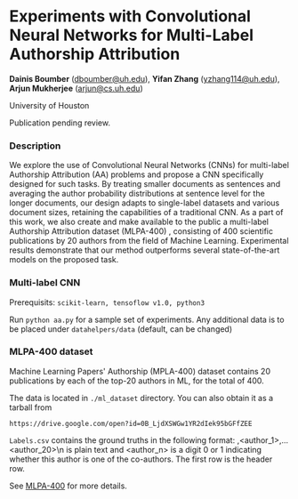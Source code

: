 # Experiments with Convolutional Neural Networks for Multi-Label Authorship Attribution 

**Dainis Boumber** (dboumber@uh.edu),
**Yifan Zhang** (yzhang114@uh.edu),
**Arjun Mukherjee** (arjun@cs.uh.edu)

University of Houston

Publication pending review.
 
### Description

We explore the use of Convolutional Neural Networks (CNNs) for multi-label Authorship Attribution (AA) problems and propose a CNN specifically designed for such tasks.  By treating smaller documents as sentences and averaging the author probability distributions at sentence level for the longer documents, our design adapts to single-label datasets and various document sizes, retaining the capabilities of a traditional CNN. As a part of this work, we also create and make available to the public a multi-label Authorship Attribution dataset (MLPA-400) , consisting of 400 scientific publications by 20 authors from the field of Machine Learning. Experimental results demonstrate that our method outperforms several state-of-the-art models on the proposed task. 

### Multi-label CNN

Prerequisits: `scikit-learn, tensoflow v1.0, python3` 

Run `python aa.py` for a sample set of experiments. 
Any additional data is to be placed under `datahelpers/data` (default, can be changed)

### MLPA-400 dataset

Machine Learning Papers' Authorship (MPLA-400) dataset contains 20 publications by each of the top-20 authors in ML, for the total of 400.

The data is located in `./ml_dataset` directory. You can also obtain it as a tarball from

`https://drive.google.com/open?id=0B_LjdXSWGw1YR2dIek95bGFfZEE`

`Labels.csv` contains the ground truths in the following format: <filename>,<author_1>,<author2>...<author_20>\n
 <filename> is plain text and <author_n> is a digit 0 or 1 indicating whether this author is one of the co-authors. The first row is the header row.

See [MLPA-400](https://github.com/dainis-boumber/AA_CNN/wiki/MLPA-400-Dataset) for more details.




